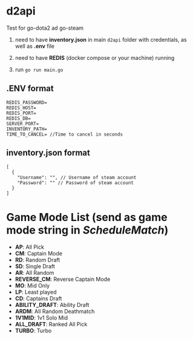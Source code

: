 # d2api

Test for go-dota2 ad go-steam

1. need to have **inventory.json** in main `d2api` folder with credentials, as well as **.env** file

2. need to have **REDIS** (docker compose or your machine) running

3. run `go run main.go`

## .ENV format

```
REDIS_PASSWORD=
REDIS_HOST=
REDIS_PORT=
REDIS_DB=
SERVER_PORT=
INVENTORY_PATH=
TIME_TO_CANCEL= //Time to cancel in seconds
```

## inventory.json format

```
[
  {
    "Username": "", // Username of steam account
    "Password": "" // Password of steam account
  }
]
```

# Game Mode List (send as game mode string in *ScheduleMatch*)
- **AP**: All Pick               
- **CM**: Captain Mode       
- **RD**: Random Draft  
- **SD**: Single Draft  
- **AR**: All Random  
- **REVERSE_CM**: Reverse Captain Mode       
- **MO**: Mid Only               
- **LP**: Least played      
- **CD**: Captains Draft               
- **ABILITY_DRAFT**: Ability Draft    
- **ARDM**: All Random Deathmatch             
- **1V1MID**: 1v1 Solo Mid
- **ALL_DRAFT**: Ranked All Pick
- **TURBO**: Turbo